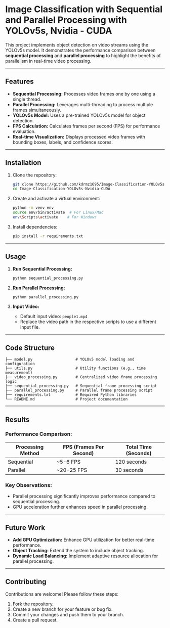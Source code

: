 # Image Classification with Sequential and Parallel Processing with YOLOv5s, Nvidia - CUDA

This project implements object detection on video streams using the YOLOv5s model. It demonstrates the performance comparison between **sequential processing** and **parallel processing** to highlight the benefits of parallelism in real-time video processing.

---

## **Features**
- **Sequential Processing:** Processes video frames one by one using a single thread.
- **Parallel Processing:** Leverages multi-threading to process multiple frames simultaneously.
- **YOLOv5s Model:** Uses a pre-trained YOLOv5s model for object detection.
- **FPS Calculation:** Calculates frames per second (FPS) for performance evaluation.
- **Real-time Visualization:** Displays processed video frames with bounding boxes, labels, and confidence scores.

---

## **Installation**

1. Clone the repository:
   ```bash
   git clone https://github.com/kdrmz1695/Image-Classification-YOLOv5s-Nvidia-CUDA.git
   cd Image-Classification-YOLOv5s-Nvidia-CUDA
   ```

2. Create and activate a virtual environment:
   ```bash
   python -m venv env
   source env/bin/activate  # For Linux/Mac
   env\Scripts\activate    # For Windows
   ```

3. Install dependencies:
   ```bash
   pip install -r requirements.txt
   ```

---

## **Usage**

1. **Run Sequential Processing:**
   ```bash
   python sequential_processing.py
   ```

2. **Run Parallel Processing:**
   ```bash
   python parallel_processing.py
   ```

3. **Input Video:**
   - Default input video: `people1.mp4`
   - Replace the video path in the respective scripts to use a different input file.

---

## **Code Structure**

```plaintext
├── model.py                   # YOLOv5 model loading and configuration
├── utils.py                   # Utility functions (e.g., time measurement)
├── video_processing.py        # Centralized video frame processing logic
├── sequential_processing.py   # Sequential frame processing script
├── parallel_processing.py     # Parallel frame processing script
├── requirements.txt           # Required Python libraries
└── README.md                  # Project documentation
```

---

## **Results**
### **Performance Comparison:**
| Processing Method | FPS (Frames Per Second) | Total Time (Seconds) |
|-------------------|--------------------------|-----------------------|
| Sequential        | ~5-6 FPS                | 120 seconds           |
| Parallel          | ~20-25 FPS              | 30 seconds            |

### **Key Observations:**
- Parallel processing significantly improves performance compared to sequential processing.
- GPU acceleration further enhances speed in parallel processing.

---

## **Future Work**
- **Add GPU Optimization:** Enhance GPU utilization for better real-time performance.
- **Object Tracking:** Extend the system to include object tracking.
- **Dynamic Load Balancing:** Implement adaptive resource allocation for parallel processing.

---

## **Contributing**
Contributions are welcome! Please follow these steps:
1. Fork the repository.
2. Create a new branch for your feature or bug fix.
3. Commit your changes and push them to your branch.
4. Create a pull request.
